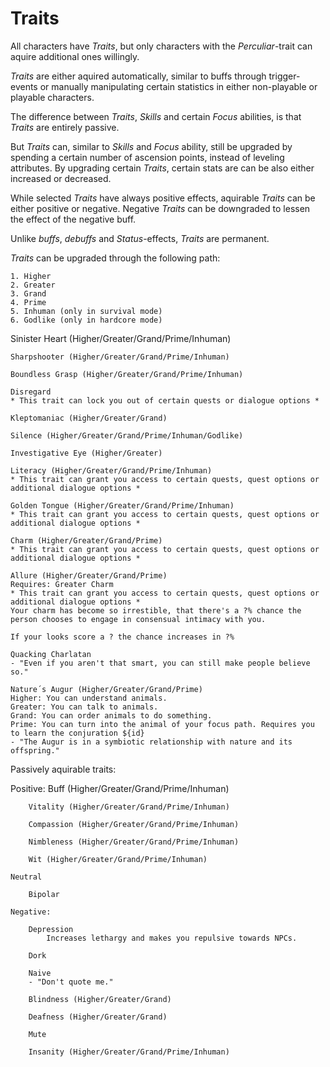# Traits

All characters have _Traits_, but only characters with the _Perculiar_-trait can aquire additional ones willingly.

_Traits_ are either aquired automatically, similar to buffs through trigger-events or manually manipulating certain statistics in either non-playable or playable characters.

The difference between _Traits_, _Skills_ and certain _Focus_ abilities, is that _Traits_ are entirely passive.

But _Traits_ can, similar to _Skills_ and _Focus_ ability, still be upgraded by spending a certain number of ascension points, instead of leveling attributes. By upgrading certain _Traits_, certain stats are can be also either increased or decreased.

While selected _Traits_ have always positive effects, aquirable _Traits_ can be either positive or negative.
Negative _Traits_ can be downgraded to lessen the effect of the negative buff.

Unlike _buffs_, _debuffs_ and _Status_-effects, _Traits_ are permanent.

_Traits_ can be upgraded through the following path:

    1. Higher
    2. Greater
    3. Grand
    4. Prime
    5. Inhuman (only in survival mode)
    6. Godlike (only in hardcore mode)

Sinister Heart (Higher/Greater/Grand/Prime/Inhuman)

    Sharpshooter (Higher/Greater/Grand/Prime/Inhuman)

    Boundless Grasp (Higher/Greater/Grand/Prime/Inhuman)

    Disregard
    * This trait can lock you out of certain quests or dialogue options *

    Kleptomaniac (Higher/Greater/Grand)

    Silence (Higher/Greater/Grand/Prime/Inhuman/Godlike)

    Investigative Eye (Higher/Greater)

    Literacy (Higher/Greater/Grand/Prime/Inhuman)
    * This trait can grant you access to certain quests, quest options or additional dialogue options *

    Golden Tongue (Higher/Greater/Grand/Prime/Inhuman)
    * This trait can grant you access to certain quests, quest options or additional dialogue options *

    Charm (Higher/Greater/Grand/Prime)
    * This trait can grant you access to certain quests, quest options or additional dialogue options *

    Allure (Higher/Greater/Grand/Prime)
    Requires: Greater Charm
    * This trait can grant you access to certain quests, quest options or additional dialogue options *
    Your charm has become so irrestible, that there's a ?% chance the person chooses to engage in consensual intimacy with you.

    If your looks score a ? the chance increases in ?%

    Quacking Charlatan
    - "Even if you aren't that smart, you can still make people believe so."

    Nature´s Augur (Higher/Greater/Grand/Prime)
    Higher: You can understand animals.
    Greater: You can talk to animals.
    Grand: You can order animals to do something.
    Prime: You can turn into the animal of your focus path. Requires you to learn the conjuration ${id}
    - "The Augur is in a symbiotic relationship with nature and its offspring."

Passively aquirable traits:

Positive:
Buff (Higher/Greater/Grand/Prime/Inhuman)

        Vitality (Higher/Greater/Grand/Prime/Inhuman)

        Compassion (Higher/Greater/Grand/Prime/Inhuman)

        Nimbleness (Higher/Greater/Grand/Prime/Inhuman)

        Wit (Higher/Greater/Grand/Prime/Inhuman)

    Neutral

        Bipolar

    Negative:

        Depression
            Increases lethargy and makes you repulsive towards NPCs.

        Dork

        Naive
        - "Don't quote me."

        Blindness (Higher/Greater/Grand)

        Deafness (Higher/Greater/Grand)

        Mute

        Insanity (Higher/Greater/Grand/Prime/Inhuman)
